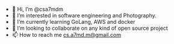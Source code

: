 - 👋 Hi, I’m @csa7mdm
- 👀 I’m interested in software engineering and Photography.
- 🌱 I’m currently learning GoLang, AWS and docker
- 💞️ I’m looking to collaborate on any kind of open source project
- 📫 How to reach me cs.a7md.m@gmail.com

<!---
csa7mdm/csa7mdm is a ✨ special ✨ repository because its `README.md` (this file) appears on your GitHub profile.
You can click the Preview link to take a look at your changes.
--->
